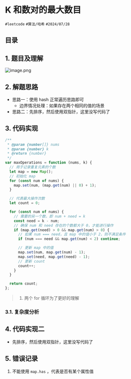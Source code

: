 
# K 和数对的最大数目


`#leetcode`  `#算法/哈希`  `#2024/07/28` 


## 目录
<!-- toc -->
 ## 1. 题目及理解 

![image.png](https://832-1310531898.cos.ap-beijing.myqcloud.com/ce8d96510f9e7129cb173c644ceb5657.png)

## 2. 解题思路

- 思路一：使用 hash 正常遍历思路即可
   - 边界情况处理：如果存在两个相同的值的场景
- 思路二：先排序，然后使用双指针，这里没写代码了

## 3. 代码实现

```javascript
/**
 * @param {number[]} nums
 * @param {number} k
 * @return {number}
 */
var maxOperations = function (nums, k) {
  // 用于记录重复元素的个数
  let map = new Map();
  // 初始化 map
  for (const num of nums) {
    map.set(num, (map.get(num) || 0) + 1);
  }

  // 代表最大操作次数
  let count = 0;

  for (const num of nums) {
    // 需要的另一个数，即 num + need = k
    const need = k - num;
    // 确保 num 和 need 存在的个数都大于 0，才能进行操作
    if (map.get(need) > 0 && map.get(num) > 0) {
      // 如果 num === need，且 map 中的值小于 2，则不满足条件
      if (num === need && map.get(num) < 2) continue;

      // 更新 map 中的值
      map.set(num, map.get(num) - 1);
      map.set(need, map.get(need) - 1);
      // 更新 count
      count++;
    }
  }

  return count;
};

```

> 1. 两个 for 循环为了更好的理解

### 3.1. 复杂度分析

## 4. 代码实现二

- 先排序，然后使用双指针，这里没写代码了

## 5. 错误记录

1. 不能使用 `map.has` ，代表是否有某个属性值

